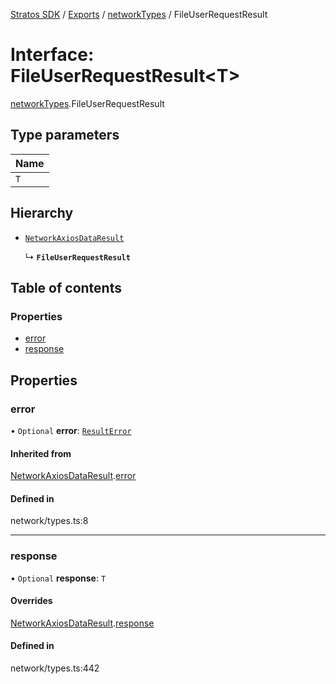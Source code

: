[Stratos SDK](../README.md) / [Exports](../modules.md) / [networkTypes](../modules/networkTypes.md) / FileUserRequestResult

# Interface: FileUserRequestResult\<T\>

[networkTypes](../modules/networkTypes.md).FileUserRequestResult

## Type parameters

| Name |
| :------ |
| `T` |

## Hierarchy

- [`NetworkAxiosDataResult`](networkTypes.NetworkAxiosDataResult.md)

  ↳ **`FileUserRequestResult`**

## Table of contents

### Properties

- [error](networkTypes.FileUserRequestResult.md#error)
- [response](networkTypes.FileUserRequestResult.md#response)

## Properties

### error

• `Optional` **error**: [`ResultError`](networkTypes.ResultError.md)

#### Inherited from

[NetworkAxiosDataResult](networkTypes.NetworkAxiosDataResult.md).[error](networkTypes.NetworkAxiosDataResult.md#error)

#### Defined in

network/types.ts:8

___

### response

• `Optional` **response**: `T`

#### Overrides

[NetworkAxiosDataResult](networkTypes.NetworkAxiosDataResult.md).[response](networkTypes.NetworkAxiosDataResult.md#response)

#### Defined in

network/types.ts:442
